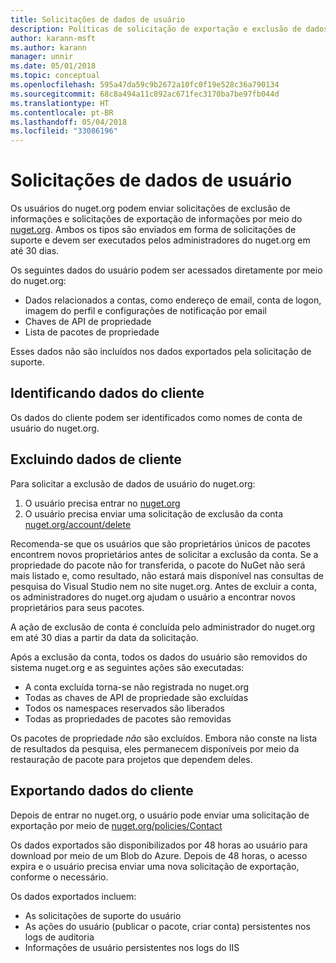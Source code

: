 ```yaml
---
title: Solicitações de dados de usuário
description: Políticas de solicitação de exportação e exclusão de dados de usuário
author: karann-msft
ms.author: karann
manager: unnir
ms.date: 05/01/2018
ms.topic: conceptual
ms.openlocfilehash: 595a47da59c9b2672a10fc0f19e528c36a790134
ms.sourcegitcommit: 68c8a494a11c892ac671fec3170ba7be97fb044d
ms.translationtype: HT
ms.contentlocale: pt-BR
ms.lasthandoff: 05/04/2018
ms.locfileid: "33086196"
---
```

# <a name="user-data-requests"></a>Solicitações de dados de usuário

Os usuários do nuget.org podem enviar solicitações de exclusão de informações e solicitações de exportação de informações por meio do [nuget.org](https://www.nuget.org). Ambos os tipos são enviados em forma de solicitações de suporte e devem ser executados pelos administradores do nuget.org em até 30 dias.

Os seguintes dados do usuário podem ser acessados diretamente por meio do nuget.org:

* Dados relacionados a contas, como endereço de email, conta de logon, imagem do perfil e configurações de notificação por email
* Chaves de API de propriedade
* Lista de pacotes de propriedade

Esses dados não são incluídos nos dados exportados pela solicitação de suporte.

## <a name="identifying-customer-data"></a>Identificando dados do cliente

Os dados do cliente podem ser identificados como nomes de conta de usuário do nuget.org.

## <a name="deleting-customer-data"></a>Excluindo dados de cliente

Para solicitar a exclusão de dados de usuário do nuget.org:

1. O usuário precisa entrar no [nuget.org](https://www.nuget.org)
1. O usuário precisa enviar uma solicitação de exclusão da conta [nuget.org/account/delete](https://www.nuget.org/account/delete)

Recomenda-se que os usuários que são proprietários únicos de pacotes encontrem novos proprietários antes de solicitar a exclusão da conta. Se a propriedade do pacote não for transferida, o pacote do NuGet não será mais listado e, como resultado, não estará mais disponível nas consultas de pesquisa do Visual Studio nem no site nuget.org. Antes de excluir a conta, os administradores do nuget.org ajudam o usuário a encontrar novos proprietários para seus pacotes.

A ação de exclusão de conta é concluída pelo administrador do nuget.org em até 30 dias a partir da data da solicitação.

Após a exclusão da conta, todos os dados do usuário são removidos do sistema nuget.org e as seguintes ações são executadas:

* A conta excluída torna-se não registrada no nuget.org
* Todas as chaves de API de propriedade são excluídas
* Todos os namespaces reservados são liberados
* Todas as propriedades de pacotes são removidas

Os pacotes de propriedade *não* são excluídos. Embora não conste na lista de resultados da pesquisa, eles permanecem disponíveis por meio da restauração de pacote para projetos que dependem deles.

## <a name="exporting-customer-data"></a>Exportando dados do cliente

Depois de entrar no nuget.org, o usuário pode enviar uma solicitação de exportação por meio de [nuget.org/policies/Contact](https://www.nuget.org/policies/Contact)

Os dados exportados são disponibilizados por 48 horas ao usuário para download por meio de um Blob do Azure. Depois de 48 horas, o acesso expira e o usuário precisa enviar uma nova solicitação de exportação, conforme o necessário.

Os dados exportados incluem:

* As solicitações de suporte do usuário
* As ações do usuário (publicar o pacote, criar conta) persistentes nos logs de auditoria
* Informações de usuário persistentes nos logs do IIS
